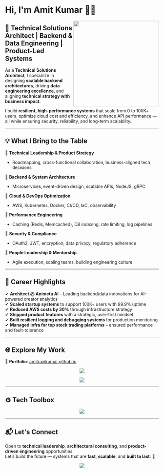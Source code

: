 # Hi, I'm Amit Kumar 👋🏼

<img align="right" src="undraw_on_the_office_fbfs.svg" width="280"/>

## 🧠 Technical Solutions Architect | Backend & Data Engineering | Product-Led Systems

As a **Technical Solutions Architect**, I specialize in designing **scalable backend architectures**, driving **data engineering excellence**, and aligning **technical strategy with business impact**.

I build **resilient, high-performance systems** that scale from 0 to 100K+ users, optimize cloud cost and efficiency, and enhance API performance — all while ensuring security, reliability, and long-term scalability.

---

## 💡 What I Bring to the Table

🔹 **Technical Leadership & Product Strategy**  
- Roadmapping, cross-functional collaboration, business-aligned tech decisions

🔹 **Backend & System Architecture**  
- Microservices, event-driven design, scalable APIs, NodeJS, gRPC

🔹 **Cloud & DevOps Optimization**  
- AWS, Kubernetes, Docker, CI/CD, IaC, observability

🔹 **Performance Engineering**  
- Caching (Redis, Memcached), DB indexing, rate limiting, log pipelines

🔹 **Security & Compliance**  
- OAuth2, JWT, encryption, data privacy, regulatory adherence

🔹 **People Leadership & Mentorship**  
- Agile execution, scaling teams, building engineering culture

---

## 🚀 Career Highlights

✔ **Architect @ Animeta AI** – Leading backend/data innovations for AI-powered creator analytics  
✔ **Scaled startup systems** to support 100K+ users with 99.9% uptime  
✔ **Reduced AWS costs by 30%** through infrastructure strategy  
✔ **Shipped product features** with a strategic, user-first mindset  
✔ **Built resilient logging and debugging systems** for production monitoring  
✔ **Managed infra for top stock trading platforms** – ensured performance and fault-tolerance

---

## 🌐 Explore My Work

🔗 **Portfolio**: [amitravikumar.github.io](https://amitravikumar.github.io)

<p align="center">
  <img src="https://github-readme-stats.vercel.app/api?username=amitravikumar&show_icons=true&theme=radical&hide_title=true&hide_border=true" />
</p>

<p align="center">
  <img src="https://github-readme-stats.vercel.app/api/top-langs/?username=amitravikumar&layout=compact&theme=radical&hide_border=true" />
</p>

---

## ⚙️ Tech Toolbox

<p align="center">
  <img src="https://skillicons.dev/icons?i=js,nodejs,react,redux,express,mongodb,mysql,python,aws,docker,kubernetes,git,github,html,css,figma,xd,grpc,redis" />
</p>

---

## 📬 Let's Connect

Open to **technical leadership**, **architectural consulting**, and **product-driven engineering** opportunities.  
Let’s build the future — systems that are **fast**, **scalable**, and **built to last**. 🚀

<p align="center">
  <img src="https://komarev.com/ghpvc/?username=amitravikumar&style=flat-square&color=00C853&label=PROFILE+VIEWS"/> 
</p>
